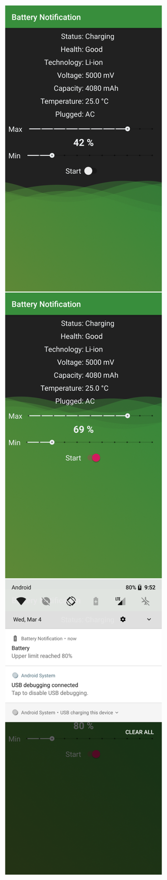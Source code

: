![Alt text](/screenshots/1.png?raw=true "")
![Alt text](/screenshots/2.png?raw=true "")
![Alt text](/screenshots/3.png?raw=true "")